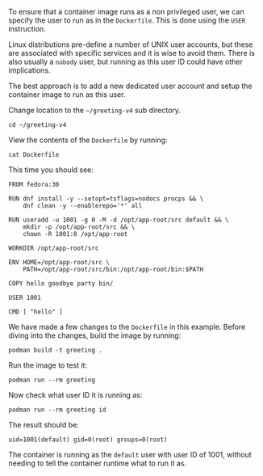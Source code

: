To ensure that a container image runs as a non privileged user, we can specify the user to run as in the `Dockerfile`. This is done using the `USER` instruction.

Linux distributions pre-define a number of UNIX user accounts, but these are associated with specific services and it is wise to avoid them. There is also usually a `nobody` user, but running as this user ID could have other implications.

The best approach is to add a new dedicated user account and setup the container image to run as this user.

Change location to the `~/greeting-v4` sub directory.

```execute
cd ~/greeting-v4
```

View the contents of the `Dockerfile` by running:

```execute
cat Dockerfile
```

This time you should see:

```
FROM fedora:30

RUN dnf install -y --setopt=tsflags=nodocs procps && \
    dnf clean -y --enablerepo='*' all

RUN useradd -u 1001 -g 0 -M -d /opt/app-root/src default && \
    mkdir -p /opt/app-root/src && \
    chown -R 1001:0 /opt/app-root

WORKDIR /opt/app-root/src

ENV HOME=/opt/app-root/src \
    PATH=/opt/app-root/src/bin:/opt/app-root/bin:$PATH

COPY hello goodbye party bin/

USER 1001

CMD [ "hello" ]
```

We have made a few changes to the `Dockerfile` in this example. Before diving into the changes, build the image by running:

```execute
podman build -t greeting .
```

Run the image to test it:

```execute
podman run --rm greeting
```

Now check what user ID it is running as:

```execute
podman run --rm greeting id
```

The result should be:

```
uid=1001(default) gid=0(root) groups=0(root)
```

The container is running as the `default` user with user ID of 1001, without needing to tell the container runtime what to run it as.
